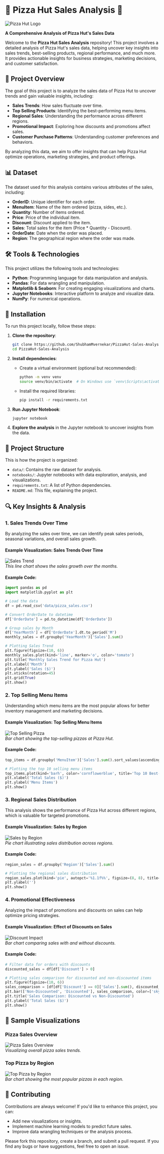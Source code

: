 
# 🍕 **Pizza Hut Sales Analysis** 🍕

![Pizza Hut Logo](PizzaHut_img.png)

**A Comprehensive Analysis of Pizza Hut's Sales Data**

Welcome to the **Pizza Hut Sales Analysis** repository! This project involves a detailed analysis of Pizza Hut's sales data, helping uncover key insights into sales trends, best-selling products, regional performance, and much more. It provides actionable insights for business strategies, marketing decisions, and customer satisfaction.

## 🚀 Project Overview

The goal of this project is to analyze the sales data of Pizza Hut to uncover trends and gain valuable insights, including:
- **Sales Trends**: How sales fluctuate over time.
- **Top Selling Products**: Identifying the best-performing menu items.
- **Regional Sales**: Understanding the performance across different regions.
- **Promotional Impact**: Exploring how discounts and promotions affect sales.
- **Customer Purchase Patterns**: Understanding customer preferences and behaviors.

By analyzing this data, we aim to offer insights that can help Pizza Hut optimize operations, marketing strategies, and product offerings.

## 📊 Dataset

The dataset used for this analysis contains various attributes of the sales, including:
- **OrderID**: Unique identifier for each order.
- **MenuItem**: Name of the item ordered (pizza, sides, etc.).
- **Quantity**: Number of items ordered.
- **Price**: Price of the individual item.
- **Discount**: Discount applied to the item.
- **Sales**: Total sales for the item (Price * Quantity - Discount).
- **OrderDate**: Date when the order was placed.
- **Region**: The geographical region where the order was made.

## 🛠️ Tools & Technologies

This project utilizes the following tools and technologies:
- **Python**: Programming language for data manipulation and analysis.
- **Pandas**: For data wrangling and manipulation.
- **Matplotlib & Seaborn**: For creating engaging visualizations and charts.
- **Jupyter Notebooks**: Interactive platform to analyze and visualize data.
- **NumPy**: For numerical operations.

## 🔧 Installation

To run this project locally, follow these steps:

1. **Clone the repository**:
   ```bash
   git clone https://github.com/ShubhamMvernekar/PizzaHut-Sales-Analysis.git
   cd PizzaHut-Sales-Analysis
   ```

2. **Install dependencies**:
   - Create a virtual environment (optional but recommended):
     ```bash
     python -m venv venv
     source venv/bin/activate  # On Windows use `venv\Scripts\activate`
     ```
   - Install the required libraries:
     ```bash
     pip install -r requirements.txt
     ```

3. **Run Jupyter Notebook**:
   ```bash
   jupyter notebook
   ```

4. **Explore the analysis** in the Jupyter notebook to uncover insights from the data.

## 📂 Project Structure

This is how the project is organized:
- `data/`: Contains the raw dataset for analysis.
- `notebooks/`: Jupyter notebooks with data exploration, analysis, and visualizations.
- `requirements.txt`: A list of Python dependencies.
- `README.md`: This file, explaining the project.

## 🔍 Key Insights & Analysis

### 1. **Sales Trends Over Time**
By analyzing the sales over time, we can identify peak sales periods, seasonal variations, and overall sales growth.

#### Example Visualization: Sales Trends Over Time
![Sales Trend](https://via.placeholder.com/600x300?text=Sales+Trend+Over+Time)  
*This line chart shows the sales growth over the months.*

#### Example Code:
```python
import pandas as pd
import matplotlib.pyplot as plt

# Load the data
df = pd.read_csv('data/pizza_sales.csv')

# Convert OrderDate to datetime
df['OrderDate'] = pd.to_datetime(df['OrderDate'])

# Group sales by Month
df['YearMonth'] = df['OrderDate'].dt.to_period('M')
monthly_sales = df.groupby('YearMonth')['Sales'].sum()

# Plotting Sales Trend
plt.figure(figsize=(10, 6))
monthly_sales.plot(kind='line', marker='o', color='tomato')
plt.title('Monthly Sales Trend for Pizza Hut')
plt.xlabel('Month')
plt.ylabel('Sales ($)')
plt.xticks(rotation=45)
plt.grid(True)
plt.show()
```

### 2. **Top Selling Menu Items**
Understanding which menu items are the most popular allows for better inventory management and marketing decisions.

#### Example Visualization: Top Selling Menu Items
![Top Selling Pizza](https://via.placeholder.com/600x300?text=Top+Selling+Pizza)  
*Bar chart showing the top-selling pizzas at Pizza Hut.*

#### Example Code:
```python
top_items = df.groupby('MenuItem')['Sales'].sum().sort_values(ascending=False).head(10)

# Plotting the top 10 selling menu items
top_items.plot(kind='barh', color='cornflowerblue', title='Top 10 Best-Selling Menu Items')
plt.xlabel('Total Sales ($)')
plt.ylabel('Menu Items')
plt.show()
```

### 3. **Regional Sales Distribution**
This analysis shows the performance of Pizza Hut across different regions, which is valuable for targeted promotions.

#### Example Visualization: Sales by Region
![Sales by Region](https://via.placeholder.com/600x300?text=Sales+by+Region)  
*Pie chart illustrating sales distribution across regions.*

#### Example Code:
```python
region_sales = df.groupby('Region')['Sales'].sum()

# Plotting the regional sales distribution
region_sales.plot(kind='pie', autopct='%1.1f%%', figsize=(8, 8), title="Sales Distribution by Region")
plt.ylabel('')
plt.show()
```

### 4. **Promotional Effectiveness**
Analyzing the impact of promotions and discounts on sales can help optimize pricing strategies.

#### Example Visualization: Effect of Discounts on Sales
![Discount Impact](https://via.placeholder.com/600x300?text=Discount+Impact)  
*Bar chart comparing sales with and without discounts.*

#### Example Code:
```python
# Filter data for orders with discounts
discounted_sales = df[df['Discount'] > 0]

# Plotting sales comparison for discounted and non-discounted items
plt.figure(figsize=(10, 6))
sales_comparison = [df[df['Discount'] == 0]['Sales'].sum(), discounted_sales['Sales'].sum()]
plt.bar(['Non-Discounted', 'Discounted'], sales_comparison, color=['skyblue', 'orange'])
plt.title('Sales Comparison: Discounted vs Non-Discounted')
plt.ylabel('Total Sales ($)')
plt.show()
```

## 🍕 Sample Visualizations

### **Pizza Sales Overview**
![Pizza Sales Overview](https://via.placeholder.com/600x300?text=Pizza+Sales+Overview)  
*Visualizing overall pizza sales trends.*

### **Top Pizza by Region**
![Top Pizza by Region](https://via.placeholder.com/600x300?text=Top+Pizza+by+Region)  
*Bar chart showing the most popular pizzas in each region.*

## 🤝 Contributing

Contributions are always welcome! If you'd like to enhance this project, you can:
- Add new visualizations or insights.
- Implement machine learning models to predict future sales.
- Improve data wrangling techniques or the analysis process.

Please fork this repository, create a branch, and submit a pull request. If you find any bugs or have suggestions, feel free to open an issue.
